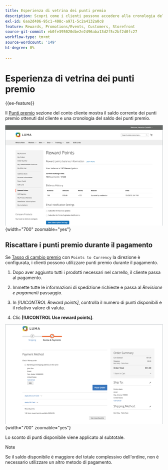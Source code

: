 ```yaml
---
title: Esperienza di vetrina dei punti premio
description: Scopri come i clienti possono accedere alla cronologia del saldo dei punti premio nel proprio account di vetrina.
exl-id: 6aa2d406-95c1-408c-a971-5c2a4132a0c8
feature: Rewards, Promotions/Events, Customers, Storefront
source-git-commit: eb0fe395020dbe2e2496aba13d2f5c2bf2d0fc27
workflow-type: tm+mt
source-wordcount: '149'
ht-degree: 0%

---
```


# Esperienza di vetrina dei punti premio

{{ee-feature}}

Il [Punti premio](rewards-loyalty.md) sezione del conto cliente mostra il saldo corrente dei punti premio ottenuti dal cliente e una cronologia del saldo dei punti premio.

![Punti premio](./assets/account-dashboard-reward-points.png){width="700" zoomable="yes"}

## Riscattare i punti premio durante il pagamento

Se [Tasso di cambio premio](reward-exchange-rates.md) con `Points to Currency` la direzione è configurata, i clienti possono utilizzare punti premio durante il pagamento.

1. Dopo aver aggiunto tutti i prodotti necessari nel carrello, il cliente passa al pagamento.

1. Immette tutte le informazioni di spedizione richieste e passa al _Revisione e pagamenti_ passaggio.

1. In _[!UICONTROL Reward points]_, controlla il numero di punti disponibili e il relativo valore di valuta.

1. Clic **[!UICONTROL Use reward points]**.

![Punti premio all&#39;acquisto](./assets/reward-points-on-checkout.png){width="700" zoomable="yes"}

Lo sconto di punti disponibile viene applicato al subtotale.

>[!NOTE]
>
>Se il saldo disponibile è maggiore del totale complessivo dell&#39;ordine, non è necessario utilizzare un altro metodo di pagamento.

